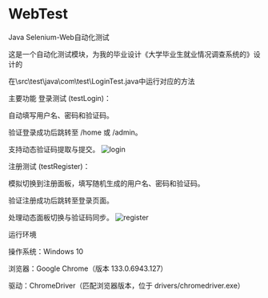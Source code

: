 # WebTest
Java Selenium-Web自动化测试


这是一个自动化测试模块，为我的毕业设计《大学毕业生就业情况调查系统的》设计的


在\src\test\java\com\test\LoginTest.java中运行对应的方法


主要功能
登录测试 (testLogin)：


自动填写用户名、密码和验证码。


验证登录成功后跳转至 /home 或 /admin。


支持动态验证码提取与提交。
![login](https://github.com/user-attachments/assets/b29e5c78-4c18-4ccb-af10-ee3995d2f414)


注册测试 (testRegister)：


模拟切换到注册面板，填写随机生成的用户名、密码和验证码。



验证注册成功后跳转至登录页面。



处理动态面板切换与验证码同步。
![register](https://github.com/user-attachments/assets/a5cadfe1-5289-4897-a5a5-96501d7f63c2)


运行环境


操作系统：Windows 10


浏览器：Google Chrome（版本 133.0.6943.127）


驱动：ChromeDriver（匹配浏览器版本，位于 drivers/chromedriver.exe）



